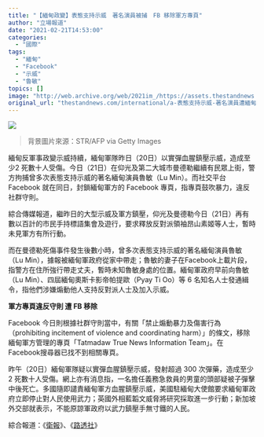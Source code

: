 ```yaml
---
title: "【緬甸政變】表態支持示威　著名演員被捕　FB 移除軍方專頁"
author: "立場報道"
date: "2021-02-21T14:53:00"
categories:
  - "國際"
tags:
  - "緬甸"
  - "Facebook"
  - "示威"
  - "魯敏"
topics: []
image: "http://web.archive.org/web/2021im_/https://assets.thestandnews.com/media/photos/lumin-16_13mb1_GAJzTW1.png"
original_url: "thestandnews.com/international/a-表態支持示威-著名演員遭緬甸警方逮捕-軍方-fb-專頁違反守則被移除"
---
```

![](http://web.archive.org/web/2021im_/https://assets.thestandnews.com/media/photos/lumin-16_13mb1_GAJzTW1.png)
> 背景圖片來源：STR/AFP via Getty Images

緬甸反軍事政變示威持續，緬甸軍隊昨日（20日）以實彈血腥鎮壓示威，造成至少2 死數十人受傷。今日（21日）在仰光及第二大城市曼德勒繼續有民眾上街，警方拘捕曾多次表態支持示威的著名緬甸演員魯敏（Lu Min）。而社交平台 Facebook 就在同日，封鎖緬甸軍方的 Facebook 專頁，指專頁鼓吹暴力，違反社群守則。

綜合傳媒報道，繼昨日的大型示威及軍方鎮壓，仰光及曼德勒今日（21日）再有數以百計的市民手持標語集會及遊行，要求釋放反對派領袖昂山素姬等人士，暫時未見軍方有所行動。

而在曼德勒死傷事件發生後數小時，曾多次表態支持示威的著名緬甸演員魯敏（Lu Min），據報被緬甸軍政府從家中帶走；魯敏的妻子在Facebook上載片段，指警方在住所強行帶走丈夫，暫時未知魯敏身處的位置。緬甸軍政府早前向魯敏（Lu Min）、四屆緬甸奧斯卡影帝帕提歐（Pyay Ti Oo）等 6 名知名人士發通緝令，指他們涉嫌煽動他人支持反對派人士及加入示威。

**軍方專頁違反守則 遭 FB 移除**

Facebook 今日則根據社群守則當中，有關「禁止煽動暴力及傷害行為（prohibiting incitement of violence and coordinating harm）」的條文，移除緬甸軍方管理的專頁「Tatmadaw True News Information Team」。在 Facebook搜尋器已找不到相關專頁。

昨午（20日）緬甸軍隊疑以實彈血腥鎮壓示威，發射超過 300 次彈藥，造成至少 2 死數十人受傷。網上亦有消息指，一名擔任義務急救員的男童的頭部疑被子彈擊中後死亡。多國隨即譴責緬甸軍方血腥鎮壓示威，美國駐緬甸大使館要求緬甸軍政府立即停止對人民使用武力；英國外相藍韜文威脅將研究採取進一步行動；新加坡外交部就表示，不能原諒軍政府以武力鎮壓手無寸鐵的人民。

綜合報道：《[衛報](http://web.archive.org/web/20211229095158/https://www.theguardian.com/global-development/2021/feb/21/myanmar-coup-facebook-shuts-down-militarys-main-page-as-well-known-actor-arrested)》、《[路透社](http://web.archive.org/web/20211229095158/https://www.reuters.com/article/us-myanmar-politics/myanmar-protesters-gather-again-after-worst-day-of-violence-idUSKBN2AL01A)》